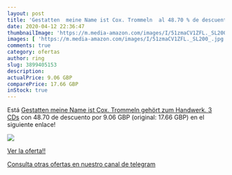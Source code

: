 ```yaml
---
layout: post
title: 'Gestatten  meine Name ist Cox. Trommeln  al 48.70 % de descuento'
date: 2020-04-12 22:36:47
thumbnailImage: 'https://m.media-amazon.com/images/I/51zmaCV1ZFL._SL200_.jpg'
images: [ 'https://m.media-amazon.com/images/I/51zmaCV1ZFL._SL200_.jpg' ]
comments: true
category: ofertas
author: ring
slug: 3899405153
description:
actualPrice: 9.06 GBP
comparePrice: 17.66 GBP
inStock: true
---
```


Está [Gestatten  meine Name ist Cox. Trommeln gehört zum Handwerk. 3 CDs](https://www.amazon.com/dp/3899405153/?tag=redken08-20) con 48.70 de descuento por 9.06 GBP (original: 17.66 GBP) en el siguiente enlace!

[![](https://m.media-amazon.com/images/I/51zmaCV1ZFL._SL200_.jpg)](https://www.amazon.com/dp/3899405153/?tag=redken08-20)

[Ver la oferta!!](https://www.amazon.com/dp/3899405153/?tag=redken08-20)

[Consulta otras ofertas en nuestro canal de telegram](https://t.me/s/ofertas25)
